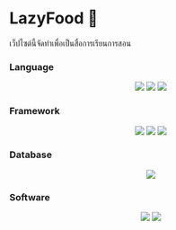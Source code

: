 # LazyFood 🍛
เว็ปไซต์นี้จัดทำเพื่อเป็นสื่อการเรียนการสอน

### Language
<p align=center>
    <img src="https://img.shields.io/badge/PHP-777BB4?style=for-the-badge&logo=php&logoColor=white">
    <img src="https://img.shields.io/badge/JavaScript-323330?style=for-the-badge&logo=javascript&logoColor=F7DF1E">
    <img src="https://img.shields.io/badge/CSS-1572B6?style=for-the-badge&logo=css3&logoColor=white">
</p>

### Framework
<p align=center>
    <img src="https://img.shields.io/badge/Bootstrap-563D7C?style=for-the-badge&logo=bootstrap&logoColor=white">
    <img src="https://img.shields.io/badge/Chart%20js-FF6384?style=for-the-badge&logo=chartdotjs&logoColor=white">
    <img src="https://img.shields.io/badge/jQuery-0769AD?style=for-the-badge&logo=jquery&logoColor=white">
</p>

### Database
<p align=center>
    <img src="https://img.shields.io/badge/MySQL-4479A1?style=for-the-badge&logo=mysql&logoColor=white">
</p>

### Software
<p align=center>
    <img src="https://img.shields.io/badge/Visual%20Studio%20Code-007ACC?style=for-the-badge&logo=visualstudiocode&logoColor=white">
    <img src="https://img.shields.io/badge/Xampp-F37623?style=for-the-badge&logo=xampp&logoColor=white">
</p>